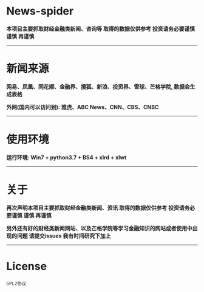 # News-spider 

**本项目主要抓取财经金融类新闻、咨询等 取得的数据仅供参考 投资请务必要谨慎 谨慎 再谨慎**

---

# 新闻来源

**网易、凤凰、同花顺、金融界、搜狐、新浪、投资界、雪球、芒格学院, 数据会生成表格**

**外网(国内可以访问到): 雅虎、ABC News、CNN、CBS、CNBC**

---

# 使用环境

**运行环境: Win7 + python3.7 + BS4 + xlrd + xlwt**

---

# 关于

**再次声明本项目主要抓取财经金融类新闻、资讯 取得的数据仅供参考 投资请务必要谨慎 谨慎 再谨慎**

**另外还有好的财经类新闻网站、以及芒格学院等学习金融知识的网站或者使用中出现的问题 请提交issues 我有时间研究下加上**

---

# License

``GPL2协议``

